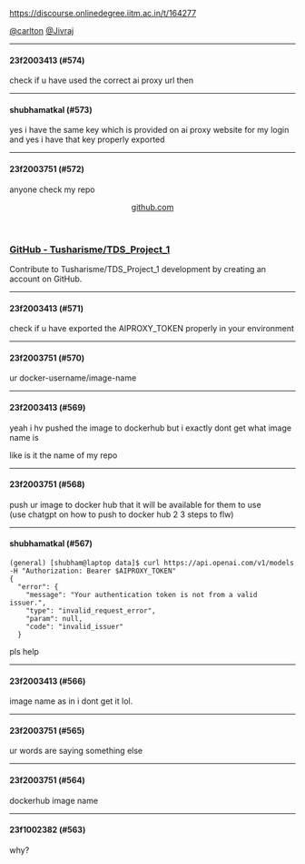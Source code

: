 https://discourse.onlinedegree.iitm.ac.in/t/164277

<a class="mention" href="/u/carlton">@carlton</a> <a class="mention" href="/u/jivraj">@Jivraj</a></p><hr>

<h4>23f2003413 (#574)</h4>
<p>check if u have used the correct ai proxy url then</p><hr>

<h4>shubhamatkal (#573)</h4>
<p>yes i have the same key which is provided on ai proxy website for my login<br/>
and yes i have that key properly exported</p><hr>

<h4>23f2003751 (#572)</h4>
<p>anyone check my repo</p><aside class="onebox githubrepo" data-onebox-src="https://github.com/Tusharisme/TDS_Project_1">
<header class="source">
<a href="https://github.com/Tusharisme/TDS_Project_1" rel="noopener nofollow ugc" target="_blank">github.com</a>
</header>
<article class="onebox-body">
<div class="github-row" data-github-private-repo="false">

<h3><a href="https://github.com/Tusharisme/TDS_Project_1" rel="noopener nofollow ugc" target="_blank">GitHub - Tusharisme/TDS_Project_1</a></h3>
<p><span class="github-repo-description">Contribute to Tusharisme/TDS_Project_1 development by creating an account on GitHub.</span></p>
</div>
</article>
<div class="onebox-metadata">
</div>
<div style="clear: both"></div>
</aside>
<hr>

<h4>23f2003413 (#571)</h4>
<p>check if u have exported the AIPROXY_TOKEN properly in your environment</p><hr>

<h4>23f2003751 (#570)</h4>
<p>ur docker-username/image-name</p><hr>

<h4>23f2003413 (#569)</h4>
<p>yeah i hv pushed the image to dockerhub but i exactly dont get what image name is</p>
<p>like is it the name of my repo</p><hr>

<h4>23f2003751 (#568)</h4>
<p>push ur image to docker hub that it will be available for them to use<br/>
(use chatgpt on how to push to docker hub 2 3 steps to flw)</p><hr>

<h4>shubhamatkal (#567)</h4>
<pre><code class="lang-auto">(general) [shubham@laptop data]$ curl https://api.openai.com/v1/models -H "Authorization: Bearer $AIPROXY_TOKEN"
{
  "error": {
    "message": "Your authentication token is not from a valid issuer.",
    "type": "invalid_request_error",
    "param": null,
    "code": "invalid_issuer"
  }
</code></pre>
<p>pls help</p><hr>

<h4>23f2003413 (#566)</h4>
<p>image name as in i dont get it lol.</p><hr>

<h4>23f2003751 (#565)</h4>
<p>ur words are saying something else </p><hr>

<h4>23f2003751 (#564)</h4>
<p>dockerhub image name</p><hr>

<h4>23f1002382 (#563)</h4>
<p>why?